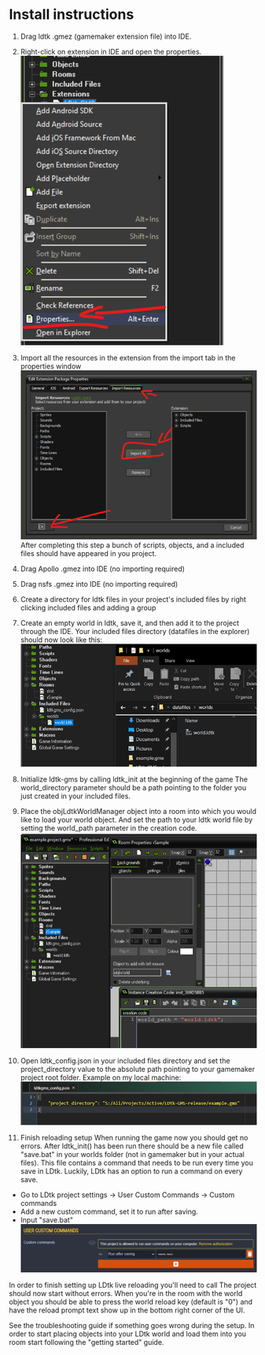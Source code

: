 # Install instructions
1) Drag ldtk .gmez (gamemaker extension file) into IDE.

2) Right-click on extension in IDE and open the properties.
![Open properties](open-properties.png)

3) Import all the resources in the extension from the import tab in the properties window
![Import resources](import-resources.png)
After completing this step a bunch of scripts, objects, and a included files should have appeared in you project.

4) Drag Apollo .gmez into IDE (no importing required)

5) Drag nsfs .gmez into IDE (no importing required)

6) Create a directory for ldtk files in your project's included files by right clicking included files and adding a group

7) Create an empty world in ldtk, save it, and then add it to the project through the IDE.
Your included files directory (datafiles in the explorer) should now look like this:
![Included files](included-files.png)

8) Initialize ldtk-gms by calling ldtk_init at the beginning of the game
The world_directory parameter should be a path pointing to the folder you just created in your included files.

9) Place the objLdtkWorldManager object into a room into which you would like to load your world object.
   And set the path to your ldtk world file by setting the world_path parameter in the creation code.
![World manager setup](world-manager-setup.png)

10) Open ldtk_config.json in your included files directory and set the project_directory value to the absolute path pointing to your gamemaker project root folder.
Example on my local machine:
![Config file setup](config-file-setup.png)

11) Finish reloading setup
When running the game now you should get no errors. After ldtk_init() has been run there should be a new file called "save.bat" in your worlds folder (not in gamemaker but in your actual files). This file contains a command that needs to be run every time you save in LDtk. Luckily, LDtk has an option to run a command on every save.
- Go to LDtk project settings -> User Custom Commands -> Custom commands
- Add a new custom command, set it to run after saving.
- Input "save.bat"
![Calling save.bat](calling-savebat.png)

In order to finish setting up LDtk live reloading you'll need to call
The project should now start without errors.
When you're in the room with the world object you should be able to press the world reload key (default is "0") and have the reload prompt text show up in the bottom right corner of the UI.

See the troubleshooting guide if something goes wrong during the setup.
In order to start placing objects into your LDtk world and load them into you room start following the "getting started" guide.